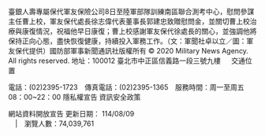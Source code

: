 臺銀人壽專屬保代軍友保險公司8日至陸軍部隊訓練南區聯合測考中心，慰問參謀主任曹上校，軍友保代處長徐志偉代表董事長郭建忠致贈慰問金，並關切曹上校治療與康復情況，祝福他早日康復；曹上校感謝軍友保代徐處長的關心，並強調他將保持正向心態，盡快恢復健康，持續投入軍務工作。（文：軍聞社卓以立／圖：軍友保代提供）國防部軍事新聞通訊社版權所有 © 2020 Military News Agency. All rights reserved.
地址：100012 臺北市中正區信義路一段三號九樓
               
              交通位置

電話：(02)2395-1723 傳真電話：(02)2395-1365 服務時間：周一至周五08：00~22：00
隱私權宣告
資訊安全政策
            
網站資料開放宣告
更新日期：
114/08/09            
             | 瀏覽人數：74,039,761